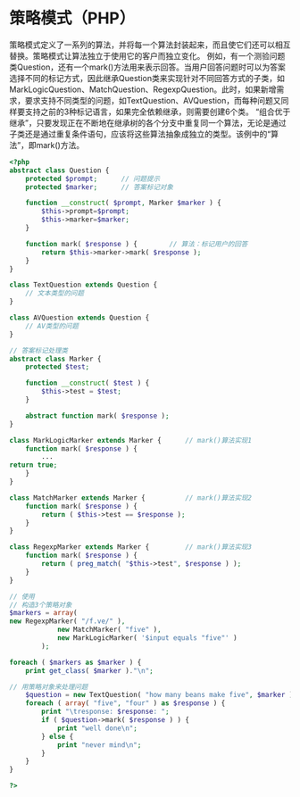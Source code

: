 # 策略模式（PHP）

策略模式定义了一系列的算法，并将每一个算法封装起来，而且使它们还可以相互替换。策略模式让算法独立于使用它的客户而独立变化。
例如，有一个测验问题类Question，还有一个mark()方法用来表示回答。当用户回答问题时可以为答案选择不同的标记方式，因此继承Question类来实现针对不同回答方式的子类，如MarkLogicQuestion、MatchQuestion、RegexpQuestion。此时，如果新增需求，要求支持不同类型的问题，如TextQuestion、AVQuestion，而每种问题又同样要支持之前的3种标记语言，如果完全依赖继承，则需要创建6个类。
“组合优于继承”，只要发现正在不断地在继承树的各个分支中重复同一个算法，无论是通过子类还是通过重复条件语句，应该将这些算法抽象成独立的类型。该例中的“算法”，即mark()方法。

```php
<?php
abstract class Question {
    protected $prompt;		// 问题提示
    protected $marker;		// 答案标记对象

    function __construct( $prompt, Marker $marker ) {
        $this->prompt=$prompt;
        $this->marker=$marker;
    }

    function mark( $response ) {		// 算法：标记用户的回答
        return $this->marker->mark( $response );
    }
}

class TextQuestion extends Question {
    // 文本类型的问题
}

class AVQuestion extends Question {
    // AV类型的问题
}

// 答案标记处理类
abstract class Marker {
    protected $test;

    function __construct( $test ) {
        $this->test = $test;
    }

    abstract function mark( $response );
}

class MarkLogicMarker extends Marker {		// mark()算法实现1
    function mark( $response ) {
        ...
return true;
    }
}

class MatchMarker extends Marker {			// mark()算法实现2
    function mark( $response ) {
        return ( $this->test == $response );
    }
}

class RegexpMarker extends Marker {			// mark()算法实现3
    function mark( $response ) {
        return ( preg_match( "$this->test", $response ) );
    }
}

// 使用
// 构造3个策略对象
$markers = array(	
new RegexpMarker( "/f.ve/" ),
 			new MatchMarker( "five" ),
    		new MarkLogicMarker( '$input equals "five"' )
		);

foreach ( $markers as $marker ) {
    print get_class( $marker )."\n";

// 用策略对象来处理问题
    $question = new TextQuestion( "how many beans make five", $marker );
    foreach ( array( "five", "four" ) as $response ) { 
        print "\tresponse: $response: ";
        if ( $question->mark( $response ) ) {
            print "well done\n";
        } else {
            print "never mind\n";
        }
    }
}

?>
```